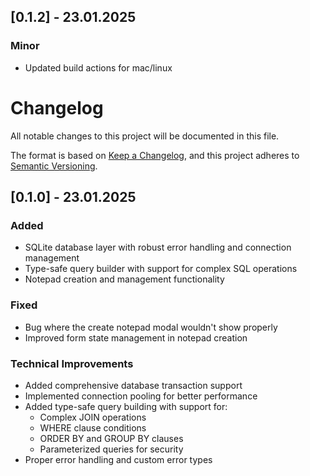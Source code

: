 ## [0.1.2] - 23.01.2025

### Minor
- Updated build actions for mac/linux

# Changelog

All notable changes to this project will be documented in this file.

The format is based on [Keep a Changelog](https://keepachangelog.com/en/1.0.0/),
and this project adheres to [Semantic Versioning](https://semver.org/spec/v2.0.0.html).

## [0.1.0] - 23.01.2025

### Added

- SQLite database layer with robust error handling and connection management
- Type-safe query builder with support for complex SQL operations
- Notepad creation and management functionality

### Fixed

- Bug where the create notepad modal wouldn't show properly
- Improved form state management in notepad creation

### Technical Improvements

- Added comprehensive database transaction support
- Implemented connection pooling for better performance
- Added type-safe query building with support for:
  - Complex JOIN operations
  - WHERE clause conditions
  - ORDER BY and GROUP BY clauses
  - Parameterized queries for security
- Proper error handling and custom error types
